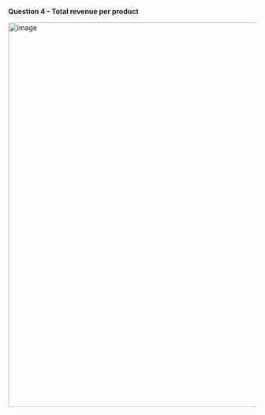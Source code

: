 **Question 4 - Total revenue per product**

<img width="981" height="780" alt="image" src="https://github.com/user-attachments/assets/0b815051-b6b0-4f75-9384-47d28b374244" />

